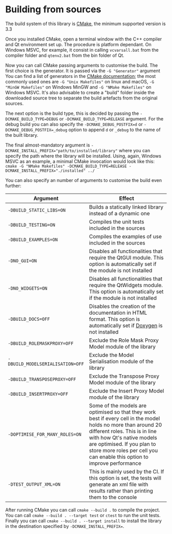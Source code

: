# Building from sources
The build system of this library is [CMake](https://cmake.org/), the minimum supported version is 3.3

Once you installed CMake, open a terminal window with the C++ compiler and Qt environment set up. The procedure is platform dependant. 
On Windows MSVC, for example, it consist in calling `vcvarsall.bat` from the compiler folder and `qtenv2.bat` from the bin folder of Qt.

Now you can call CMake passing arguments to customise the build. The first choice is the generator. It is passed via the `-G "Generator"` argument
You can find a list of generators in the [CMake documentation](https://cmake.org/cmake/help/v3.3/manual/cmake-generators.7.html);
the most commonly used ones are `-G "Unix Makefiles"` on linux and macOS, `-G "MinGW Makefiles"` on Windows MinGW and `-G "NMake Makefiles"` on Windows MSVC.
It's also advisable to create a "build" folder inside the downloaded source tree to separate the build artefacts from the original sources.

The next option is the build type, this is decided by passing the `-DCMAKE_BUILD_TYPE=DEBUG` or `-DCMAKE_BUILD_TYPE=RELEASE` argument. 
For the debug build you can also specify the `-DCMAKE_DEBUG_POSTFIX=d` or `-DCMAKE_DEBUG_POSTFIX=_debug` option to append `d` or `_debug` to the name of the built library.

The final almost-mandatory argument is `-DCMAKE_INSTALL_PREFIX="path/to/installed/library"` where you can specify the path where the library will be installed.
Using, again, Windows MSVC as an example, a minimal CMake invocation would look like this:
`cmake -G "NMake Makefiles" -DCMAKE_BUILD_TYPE=RELEASE -DCMAKE_INSTALL_PREFIX="./installed" ../`

You can also specify an number of arguments to customise the build even further:

| Argument | Effect |
|----------|--------|
| `-DBUILD_STATIC_LIBS=ON` | Builds a statically linked library instead of a dynamic one |
| `-DBUILD_TESTING=ON` | Compiles the unit tests included in the sources |
| `-DBUILD_EXAMPLES=ON` | Compiles the examples of use included in the sources |
| `-DNO_GUI=ON` | Disables all functionalities that require the QtGUI module. This option is automatically set if the module is not installed |
| `-DNO_WIDGETS=ON` | Disables all functionalities that require the QtWidgets module. This option is automatically set if the module is not installed |
| `-DBUILD_DOCS=OFF` | Disables the creation of the documentation in HTML format. This option is automatically set if [Doxygen](www.doxygen.org) is not installed |
| `-DBUILD_ROLEMASKPROXY=OFF` | Exclude the Role Mask Proxy Model module of the library |
| `-DBUILD_MODELSERIALISATION=OFF` | Exclude the Model Serialisation module of the library |
| `-DBUILD_TRANSPOSEPROXY=OFF` | Exclude the Transpose Proxy Model module of the library |
| `-DBUILD_INSERTPROXY=OFF` | Exclude the Insert Proxy Model module of the library |
| `-DOPTIMISE_FOR_MANY_ROLES=ON` | Some of the models are optimised so that they work best if every cell in the model holds no more than around 20 different roles. This is in line with how Qt's native models are optimised. If you plan to store more roles per cell you can enable this option to improve performance |
| `-DTEST_OUTPUT_XML=ON` | This is mainly used by the CI. If this option is set, the tests will generate an xml file with results rather than printing them to the console |

After running CMake you can call `cmake --build .` to compile the project.
You can call `cmake --build . --target test` or `ctest` to run the unit tests.
Finally you can call `cmake --build . --target install` to install the library in the destination specified by `-DCMAKE_INSTALL_PREFIX=`.